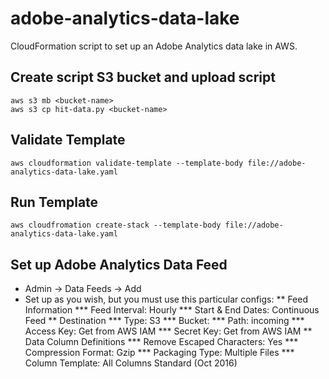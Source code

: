 # adobe-analytics-data-lake
CloudFormation script to set up an Adobe Analytics data lake in AWS.

## Create script S3 bucket and upload script

    aws s3 mb <bucket-name> 
    aws s3 cp hit-data.py <bucket-name>

## Validate Template

    aws cloudformation validate-template --template-body file://adobe-analytics-data-lake.yaml

## Run Template

    aws cloudfromation create-stack --template-body file://adobe-analytics-data-lake.yaml

## Set up Adobe Analytics Data Feed

* Admin -> Data Feeds -> Add
* Set up as you wish, but you must use this particular configs:
** Feed Information
*** Feed Interval: Hourly
*** Start & End Dates: Continuous Feed
** Destination
*** Type: S3
*** Bucket: <bucket-name>
*** Path: incoming
*** Access Key: Get from AWS IAM
*** Secret Key: Get from AWS IAM
** Data Column Definitions
*** Remove Escaped Characters: Yes
*** Compression Format: Gzip
*** Packaging Type: Multiple Files
*** Column Template: All Columns Standard (Oct 2016)

